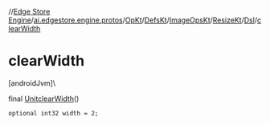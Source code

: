 //[Edge Store Engine](../../../../../../../index.md)/[ai.edgestore.engine.protos](../../../../../index.md)/[OpKt](../../../../index.md)/[DefsKt](../../../index.md)/[ImageOpsKt](../../index.md)/[ResizeKt](../index.md)/[Dsl](index.md)/[clearWidth](clear-width.md)

# clearWidth

[androidJvm]\

final [Unit](https://kotlinlang.org/api/latest/jvm/stdlib/kotlin/-unit/index.html)[clearWidth](clear-width.md)()

<code>optional int32 width = 2;</code>
